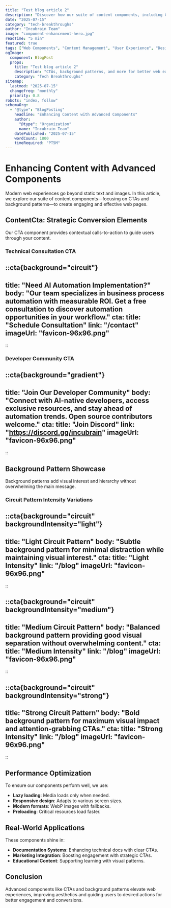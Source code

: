 ```yaml
---
title: "Test blog article 2"
description: "Discover how our suite of content components, including CTAs and background patterns, can elevate your web experiences."
date: "2025-07-15"
category: "tech-breakthroughs"
author: "Incubrain Team"
image: "component-enhancement-hero.jpg"
readTime: "5 min"
featured: true
tags: ["Web Components", "Content Management", "User Experience", "Design Patterns"]
ogImage:
  component: BlogPost
  props:
    title: "Test blog article 2"
    description: "CTAs, background patterns, and more for better web experiences"
    category: "Tech Breakthroughs"
sitemap:
  lastmod: "2025-07-15"
  changefreq: "monthly"
  priority: 0.8
robots: "index, follow"
schemaOrg:
  - "@type": "BlogPosting"
    headline: "Enhancing Content with Advanced Components"
    author:
      "@type": "Organization"
      name: "Incubrain Team"
    datePublished: "2025-07-15"
    wordCount: 1800
    timeRequired: "PT5M"
---
```


# Enhancing Content with Advanced Components

Modern web experiences go beyond static text and images. In this article, we explore our suite of content components—focusing on CTAs and background patterns—to create engaging and effective web pages.

## ContentCta: Strategic Conversion Elements

Our CTA component provides contextual calls-to-action to guide users through your content.

### Technical Consultation CTA

::cta{background="circuit"}
---
title: "Need AI Automation Implementation?"
body: "Our team specializes in business process automation with measurable ROI. Get a free consultation to discover automation opportunities in your workflow."
cta:
  title: "Schedule Consultation"
  link: "/contact"
imageUrl: "favicon-96x96.png"
---
::

### Developer Community CTA

::cta{background="gradient"}
---
title: "Join Our Developer Community"
body: "Connect with AI-native developers, access exclusive resources, and stay ahead of automation trends. Open source contributors welcome."
cta:
  title: "Join Discord"
  link: "https://discord.gg/incubrain"
imageUrl: "favicon-96x96.png"
---
::

## Background Pattern Showcase

Background patterns add visual interest and hierarchy without overwhelming the main message.

### Circuit Pattern Intensity Variations

::cta{background="circuit" backgroundIntensity="light"}
---
title: "Light Circuit Pattern"
body: "Subtle background pattern for minimal distraction while maintaining visual interest."
cta:
  title: "Light Intensity"
  link: "/blog"
imageUrl: "favicon-96x96.png"
---
::

::cta{background="circuit" backgroundIntensity="medium"}
---
title: "Medium Circuit Pattern"
body: "Balanced background pattern providing good visual separation without overwhelming content."
cta:
  title: "Medium Intensity"
  link: "/blog"
imageUrl: "favicon-96x96.png"
---
::

::cta{background="circuit" backgroundIntensity="strong"}
---
title: "Strong Circuit Pattern"
body: "Bold background pattern for maximum visual impact and attention-grabbing CTAs."
cta:
  title: "Strong Intensity"
  link: "/blog"
imageUrl: "favicon-96x96.png"
---
::

## Performance Optimization

To ensure our components perform well, we use:

- **Lazy loading**: Media loads only when needed.
- **Responsive design**: Adapts to various screen sizes.
- **Modern formats**: WebP images with fallbacks.
- **Preloading**: Critical resources load faster.

## Real-World Applications

These components shine in:

- **Documentation Systems**: Enhancing technical docs with clear CTAs.
- **Marketing Integration**: Boosting engagement with strategic CTAs.
- **Educational Content**: Supporting learning with visual patterns.

## Conclusion

Advanced components like CTAs and background patterns elevate web experiences, improving aesthetics and guiding users to desired actions for better engagement and conversions.

